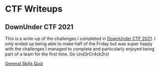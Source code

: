 # CTF Writeups

## DownUnder CTF 2021

This is a write-up of the challenges I completed in [DownUnder CTF 2021](https://play.duc.tf/). I only ended up being able to make half of the Friday but was super happy with the challenges I managed to complete and particularly enjoyed being part of a team for the first time. Go Und3rCr4ck3rs!

[General Skills Quiz](./general_skills_quiz/general_skills_quiz.md)

